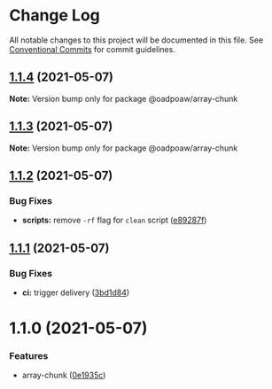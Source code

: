 # Change Log

All notable changes to this project will be documented in this file.
See [Conventional Commits](https://conventionalcommits.org) for commit guidelines.

## [1.1.4](http://github.com/oadpoaw/oadpoaw/packages/compare/@oadpoaw/array-chunk@1.1.3...@oadpoaw/array-chunk@1.1.4) (2021-05-07)

**Note:** Version bump only for package @oadpoaw/array-chunk





## [1.1.3](http://github.com/oadpoaw/oadpoaw/packages/compare/@oadpoaw/array-chunk@1.1.2...@oadpoaw/array-chunk@1.1.3) (2021-05-07)

**Note:** Version bump only for package @oadpoaw/array-chunk





## [1.1.2](http://github.com/oadpoaw/oadpoaw/packages/compare/@oadpoaw/array-chunk@1.1.1...@oadpoaw/array-chunk@1.1.2) (2021-05-07)


### Bug Fixes

* **scripts:** remove `-rf` flag for `clean` script ([e89287f](http://github.com/oadpoaw/oadpoaw/packages/commit/e89287f5af8087942a8ecaf25ac8ca9b34b71f31))





## [1.1.1](http://github.com/oadpoaw/oadpoaw/packages/compare/@oadpoaw/array-chunk@1.1.0...@oadpoaw/array-chunk@1.1.1) (2021-05-07)


### Bug Fixes

* **ci:** trigger delivery ([3bd1d84](http://github.com/oadpoaw/oadpoaw/packages/commit/3bd1d845e728b3bc25b3afaebcb9c32eac88c4ce))





# 1.1.0 (2021-05-07)


### Features

* array-chunk ([0e1935c](http://github.com/oadpoaw/oadpoaw/packages/commit/0e1935c615c89d525468a363bf1fe3331772cb9d))
